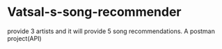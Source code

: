 # Vatsal-s-song-recommender

provide 3 artists and it will provide 5 song recommendations. 
A postman project(API)
